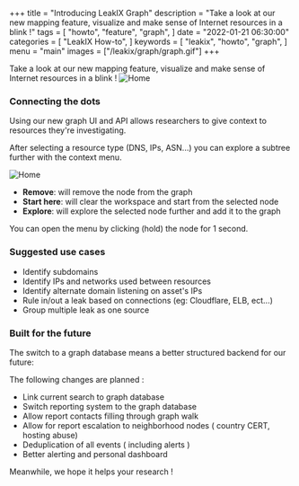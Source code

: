 +++
title = "Introducing LeakIX Graph"
description = "Take a look at our new mapping feature, visualize and make sense of Internet resources in a blink !"
tags = [
    "howto",
    "feature",
    "graph",
]
date = "2022-01-21 06:30:00"
categories = [
    "LeakIX How-to",
]
keywords = [
    "leakix",
    "howto",
    "graph",
]
menu = "main"
images = ["/leakix/graph/graph.gif"]
+++

Take a look at our new mapping feature, visualize and make sense of Internet resources in a blink !
![Home](/leakix/graph/graph.gif)
<!--more-->

### Connecting the dots

Using our new graph UI and API allows researchers to give context to resources they're investigating.

After selecting a resource type (DNS, IPs, ASN...) you can explore a subtree further with the context menu.

![Home](/leakix/graph/menu.png)

- **Remove**: will remove the node from the graph
- **Start here**: will clear the workspace and start from the selected node
- **Explore**: will explore the selected node further and add it to the graph

You can open the menu by clicking (hold) the node for 1 second.

### Suggested use cases

- Identify subdomains
- Identify IPs and networks used between resources
- Identify alternate domain listening on asset's IPs
- Rule in/out a leak based on connections (eg: Cloudflare, ELB, ect...) 
- Group multiple leak as one source

### Built for the future

The switch to a graph database means a better structured backend for our future:

The following changes are planned :

- Link current search to graph database
- Switch reporting system to the graph database
- Allow report contacts filling through graph walk
- Allow for report escalation to neighborhood nodes ( country CERT, hosting abuse)
- Deduplication of all events ( including alerts )
- Better alerting and personal dashboard

Meanwhile, we hope it helps your research !

[leakix]: <https://leakix.net/>